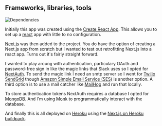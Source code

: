 ## Frameworks, libraries, tools

![Dependencies](https://david-dm.org/garyboyle/nextjs-nextauth-monk-react.svg)

Initially this app was created using the [Create React App](https://github.com/facebook/create-react-app). This allows you to set up a [react](https://reactjs.org/) app with little to no configuration.

[Next.js](https://nextjs.org/) was then added to the project. You do have the option of creating a Next.js app from scratch but I wanted to test out retrofitting Next.js into a react app. Turns out it's fairly straight forward.

I wanted to play aroung with authentication, particulary OAuth and password-free sign in like the magic links that Slack uses so I opted for [NextAuth](https://next-auth.js.org/). To send the magic link I need an smtp server so I went for [Twilio SendGrid](https://sendgrid.com/) though [Amazon Simple Email Service (SES)](https://aws.amazon.com/ses/) is another option. A third option is to use a mail catcher like [MailHog](https://github.com/mailhog/MailHog) and run that locally.

To store authentication tokens NextAuth requires a database I opted for [MongoDB](https://www.mongodb.com/). And I'm using [Monk](https://github.com/Automattic/monk) to programmatically interact with the database.

And finally this is all deployed on [Heroku](https://dashboard.heroku.com/) using the [Next.js on Heroku buildpack](https://elements.heroku.com/buildpacks/mars/heroku-nextjs).
